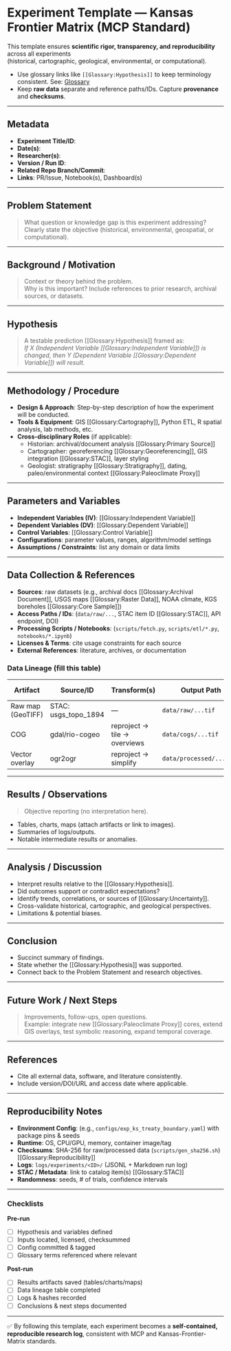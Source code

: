 # Experiment Template — Kansas Frontier Matrix (MCP Standard)

This template ensures **scientific rigor, transparency, and reproducibility** across all experiments  
(historical, cartographic, geological, environmental, or computational).

- Use glossary links like `[[Glossary:Hypothesis]]` to keep terminology consistent. See: [Glossary](../glossary.md)  
- Keep **raw data** separate and reference paths/IDs. Capture **provenance** and **checksums**.

---

## Metadata

- **Experiment Title/ID**:
- **Date(s)**:
- **Researcher(s)**:
- **Version / Run ID**:
- **Related Repo Branch/Commit**:
- **Links**: PR/Issue, Notebook(s), Dashboard(s)

---

## Problem Statement

> What question or knowledge gap is this experiment addressing?  
> Clearly state the objective (historical, environmental, geospatial, or computational).

---

## Background / Motivation

> Context or theory behind the problem.  
> Why is this important? Include references to prior research, archival sources, or datasets.

---

## Hypothesis

> A testable prediction [[Glossary:Hypothesis]] framed as:  
> *If X (Independent Variable [[Glossary:Independent Variable]]) is changed, then Y (Dependent Variable [[Glossary:Dependent Variable]]) will result.*

---

## Methodology / Procedure

- **Design & Approach**: Step-by-step description of how the experiment will be conducted.
- **Tools & Equipment**: GIS [[Glossary:Cartography]], Python ETL, R spatial analysis, lab methods, etc.
- **Cross-disciplinary Roles** (if applicable):
  - Historian: archival/document analysis [[Glossary:Primary Source]]
  - Cartographer: georeferencing [[Glossary:Georeferencing]], GIS integration [[Glossary:STAC]], layer styling
  - Geologist: stratigraphy [[Glossary:Stratigraphy]], dating, paleo/environmental context [[Glossary:Paleoclimate Proxy]]

---

## Parameters and Variables

- **Independent Variables (IV)**: [[Glossary:Independent Variable]]
- **Dependent Variables (DV)**: [[Glossary:Dependent Variable]]
- **Control Variables**: [[Glossary:Control Variable]]
- **Configurations**: parameter values, ranges, algorithm/model settings
- **Assumptions / Constraints**: list any domain or data limits

---

## Data Collection & References

- **Sources**: raw datasets (e.g., archival docs [[Glossary:Archival Document]], USGS maps [[Glossary:Raster Data]], NOAA climate, KGS boreholes [[Glossary:Core Sample]])
- **Access Paths / IDs**: (`data/raw/...`, STAC item ID [[Glossary:STAC]], API endpoint, DOI)
- **Processing Scripts / Notebooks**: (`scripts/fetch.py`, `scripts/etl/*.py`, `notebooks/*.ipynb`)
- **Licenses & Terms**: cite usage constraints for each source
- **External References**: literature, archives, or documentation

### Data Lineage (fill this table)

| Artifact | Source/ID | Transform(s) | Output Path | SHA-256 |
|---|---|---|---|---|
| Raw map (GeoTIFF) | STAC: usgs_topo_1894 | — | `data/raw/...tif` |  |
| COG | gdal/rio-cogeo | reproject → tile → overviews | `data/cogs/...tif` |  |
| Vector overlay | ogr2ogr | reproject → simplify | `data/processed/...json` |  |

---

## Results / Observations

> Objective reporting (no interpretation here).
- Tables, charts, maps (attach artifacts or link to images).
- Summaries of logs/outputs.
- Notable intermediate results or anomalies.

---

## Analysis / Discussion

- Interpret results relative to the [[Glossary:Hypothesis]].
- Did outcomes support or contradict expectations?
- Identify trends, correlations, or sources of [[Glossary:Uncertainty]].
- Cross-validate historical, cartographic, and geological perspectives.
- Limitations & potential biases.

---

## Conclusion

- Succinct summary of findings.
- State whether the [[Glossary:Hypothesis]] was supported.
- Connect back to the Problem Statement and research objectives.

---

## Future Work / Next Steps

> Improvements, follow-ups, open questions.  
> Example: integrate new [[Glossary:Paleoclimate Proxy]] cores, extend GIS overlays, test symbolic reasoning, expand temporal coverage.

---

## References

- Cite all external data, software, and literature consistently.
- Include version/DOI/URL and access date where applicable.

---

## Reproducibility Notes

- **Environment Config**: (e.g., `configs/exp_ks_treaty_boundary.yaml`) with package pins & seeds
- **Runtime**: OS, CPU/GPU, memory, container image/tag
- **Checksums**: SHA-256 for raw/processed data (`scripts/gen_sha256.sh`) [[Glossary:Reproducibility]]
- **Logs**: `logs/experiments/<ID>/` (JSONL + Markdown run log)
- **STAC / Metadata**: link to catalog item(s) [[Glossary:STAC]]
- **Randomness**: seeds, # of trials, confidence intervals

---

### Checklists

**Pre-run**
- [ ] Hypothesis and variables defined
- [ ] Inputs located, licensed, checksummed
- [ ] Config committed & tagged
- [ ] Glossary terms referenced where relevant

**Post-run**
- [ ] Results artifacts saved (tables/charts/maps)
- [ ] Data lineage table completed
- [ ] Logs & hashes recorded
- [ ] Conclusions & next steps documented

---

✅ By following this template, each experiment becomes a **self-contained, reproducible research log**, consistent with MCP and Kansas-Frontier-Matrix standards.
